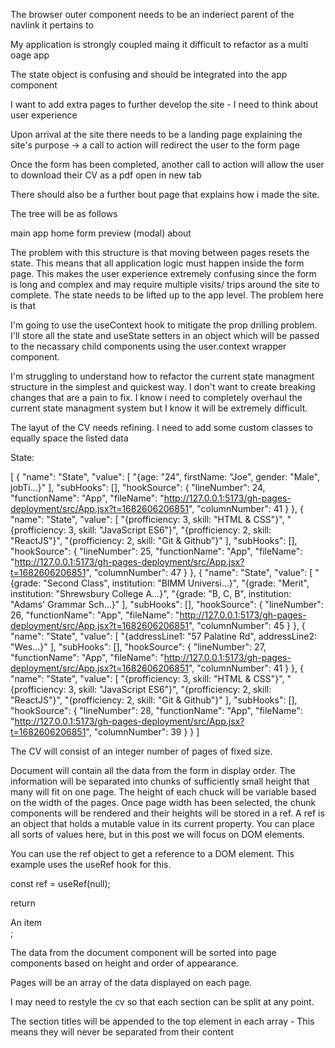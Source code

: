 The browser outer component needs to be an inderiect parent of the navlink it pertains to

My application is strongly coupled maing it difficult to refactor as a multi oage app

The state object is confusing and should be integrated into the app component

I want to add extra pages to further develop the site - I need to think about user experience

Upon arrival at the site there needs to be a landing page explaining the site's purpose -> a call to action will redirect the user to the form page

Once the form has been completed, another call to action will allow the user to download their CV as a pdf open in new tab

There should also be a further bout page that explains how i made the site.

The tree will be as follows

main
    app
        home
        form
            preview (modal)
        about

The problem with this structure is that moving between pages resets the state. This means that all application logic must happen inside the form page. This makes the user experience extremely confusing since the form is long and complex and may require multiple visits/ trips around the site to complete. The state needs to be lifted up to the app level. The problem here is that

I'm going to use the useContext hook to mitigate the prop drilling problem. I'll store all the state and useState setters in an object which will be passed to the necassary child components using the user.context wrapper component.

I'm struggling to understand how to refactor the current state managment structure in the simplest and quickest way. I don't want to create breaking changes that are a pain to fix. I know i need to completely overhaul the current state managment system but I know it will be extremely difficult.

The layut of the CV needs refining. I need to add some custom classes to equally space the listed data



State: 

[
  {
    "name": "State",
    "value": [
      "{age: \"24\", firstName: \"Joe\", gender: \"Male\", jobTi…}"
    ],
    "subHooks": [],
    "hookSource": {
      "lineNumber": 24,
      "functionName": "App",
      "fileName": "http://127.0.0.1:5173/gh-pages-deployment/src/App.jsx?t=1682606206851",
      "columnNumber": 41
    }
  },
  {
    "name": "State",
    "value": [
      "{profficiency: 3, skill: \"HTML & CSS\"}",
      "{profficiency: 3, skill: \"JavaScript ES6\"}",
      "{profficiency: 2, skill: \"ReactJS\"}",
      "{profficiency: 2, skill: \"Git & Github\"}"
    ],
    "subHooks": [],
    "hookSource": {
      "lineNumber": 25,
      "functionName": "App",
      "fileName": "http://127.0.0.1:5173/gh-pages-deployment/src/App.jsx?t=1682606206851",
      "columnNumber": 47
    }
  },
  {
    "name": "State",
    "value": [
      "{grade: \"Second Class\", institution: \"BIMM Universi…}",
      "{grade: \"Merit\", institution: \"Shrewsbury College A…}",
      "{grade: \"B, C, B\", institution: \"Adams' Grammar Sch…}"
    ],
    "subHooks": [],
    "hookSource": {
      "lineNumber": 26,
      "functionName": "App",
      "fileName": "http://127.0.0.1:5173/gh-pages-deployment/src/App.jsx?t=1682606206851",
      "columnNumber": 45
    }
  },
  {
    "name": "State",
    "value": [
      "{addressLine1: \"57 Palatine Rd\", addressLine2: \"Wes…}"
    ],
    "subHooks": [],
    "hookSource": {
      "lineNumber": 27,
      "functionName": "App",
      "fileName": "http://127.0.0.1:5173/gh-pages-deployment/src/App.jsx?t=1682606206851",
      "columnNumber": 41
    }
  },
  {
    "name": "State",
    "value": [
      "{profficiency: 3, skill: \"HTML & CSS\"}",
      "{profficiency: 3, skill: \"JavaScript ES6\"}",
      "{profficiency: 2, skill: \"ReactJS\"}",
      "{profficiency: 2, skill: \"Git & Github\"}"
    ],
    "subHooks": [],
    "hookSource": {
      "lineNumber": 28,
      "functionName": "App",
      "fileName": "http://127.0.0.1:5173/gh-pages-deployment/src/App.jsx?t=1682606206851",
      "columnNumber": 39
    }
  }
]




The CV will consist of an integer number of pages of fixed size.

Document will contain all the data from the form in display order. The information will be separated into chunks of sufficiently small height that many will fit on one page. The height of each chuck will be variable based on the width of the pages. Once page width has been selected, the chunk components will be rendered and their heights will be stored in a ref. A ref is an object that holds a mutable value in its current property. You can place all sorts of values here, but in this post we will focus on DOM elements.

You can use the ref object to get a reference to a DOM element. This example uses the useRef hook for this.

const ref = useRef(null);

return <div ref={ref}>An item</div>;

The data from the document component will be sorted into page components based on height and order of appearance.

Pages will be an array of the data displayed on each page.

I may need to restyle the cv so that each section can be split at any point.

The section titles will be appended to the top element in each array - This means they will never be separated from their content